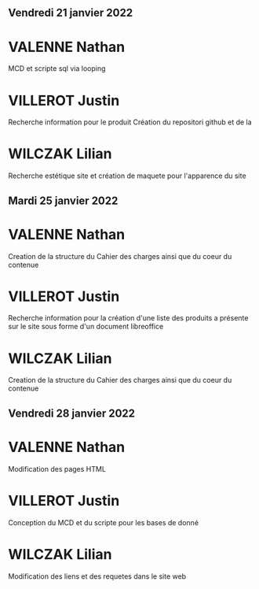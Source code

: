 ## Vendredi 21 janvier 2022

# VALENNE Nathan

MCD et scripte sql via looping

# VILLEROT Justin

Recherche information pour le produit
Création du repositori github et de la 

# WILCZAK Lilian

Recherche estétique site et création de maquete pour l'apparence du site

## Mardi 25 janvier 2022 

# VALENNE Nathan

Creation de la structure du Cahier des charges ainsi que du coeur du contenue

# VILLEROT Justin

Recherche information pour la création d'une liste des produits a présente sur le site sous forme d'un document libreoffice

# WILCZAK Lilian

Creation de la structure du Cahier des charges ainsi que du coeur du contenue

## Vendredi 28 janvier 2022  

# VALENNE Nathan

Modification des pages HTML

# VILLEROT Justin

Conception du MCD et du scripte pour les bases de donné

# WILCZAK Lilian

Modification des liens et des requetes dans le site web


